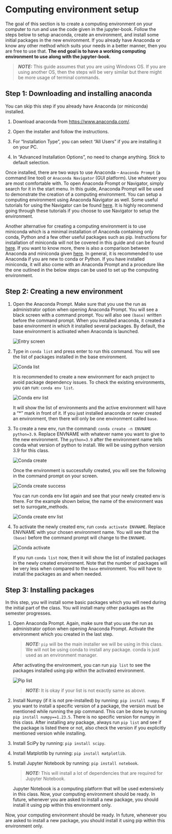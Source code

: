 # Computing environment setup

The goal of this section is to create a computing environment on your computer to run and use the code given in the jupyter-book.
Follow the steps below to setup anaconda, create an environment, and install some initial
packages in the new environment. If you already have Anaconda or know any other method
which suits your needs in a better manner, then you are free to use that. **The end goal is to have
a working computing environment to use along with the jupyter-book**.

> **_NOTE:_** This guide assumes that you are using Windows OS. If you are using another OS, then the
steps will be very similar but there might be more usage of terminal commands.

## Step 1: Downloading and installing anaconda

You can skip this step if you already have Anaconda (or miniconda) installed.

1. Download anaconda from https://www.anaconda.com/.

2. Open the installer and follow the instructions.

3. For “Installation Type”, you can select “All Users” if you are installing it on your PC.

4. In “Advanced Installation Options”, no need to change anything. Stick to default
selection.

Once installed, there are two ways to use Anaconda – ``Anaconda Prompt`` (a command line tool)
or ``Anaconda Navigator`` (GUI platform). Use whatever you are most comfortable with. To open
Anaconda Prompt or Navigator, simply search for it in the start menu. In this guide, Anaconda
Prompt will be used to demonstrate the creation of a computing environment. You can setup a
computing environment using Anaconda Navigator as well. Some useful tutorials for using the
Navigator can be found [here](https://docs.anaconda.com/navigator/tutorials/). It is highly recommend 
going through these tutorials if you choose to use Navigator to setup the environment.

Another alternative for creating a computing environment is to use miniconda which is a minimal
installation of Anaconda containing only conda, Python and a few other useful packages such as
pip. Instructions for installation of miniconda will not be covered in this guide and can be found [here](https://docs.conda.io/projects/miniconda/en/latest/). If you want to know more, there is also a 
comparison between Anaconda and miniconda given [here](https://docs.conda.io/projects/conda/en/stable/user-guide/install/download.html#anaconda-or-miniconda). 
In general, it is recommended to use Anaconda if you are new to conda or Python. If
you have installed miniconda, it will also come with an Anaconda Prompt and a procedure like
the one outlined in the below steps can be used to set up the computing environment.

## Step 2: Creating a new environment

1. Open the Anaconda Prompt. Make sure that you use the run as administrator option
    when opening Anaconda Prompt. You will see a black screen with a command prompt.
    You will also see ``(base)`` written before the command prompt. When you installed
    anaconda, it created a base environment in which it installed several packages. By default,
    the base environment is activated when Anaconda is launched.

    ![Entry screen](images/entry.png)

2. Type in ``conda list`` and press enter to run this command. You will see the list of packages
    installed in the base environment.

    ![Conda list](images/conda_list.png)

    It is recommended to create a new environment for each project to avoid package
    dependency issues. To check the existing environments, you can run: ``conda env list``.

    ![Conda env list](images/conda_env_list.png)

    It will show the list of environments and the active environment will have a “*” mark in
    front of it. If you just installed anaconda or never created an environment, then there will
    only be one environment called ``base``.

3. To create a new env, run the command: ``conda create -n ENVNAME python=3.9``. Replace
    ENVNAME with whatever name you want to give to the new environment. The
    ``python=3.9`` after the environment name tells conda what version of python to install.
    We will be using python version 3.9 for this class.

    ![Conda create](images/conda_create.png)

    Once the environment is successfully created, you will see the following in the command
    prompt on your screen.

    ![Conda create success](images/conda_create_success.png)

    You can run conda env list again and see that your newly created env is there. For the
    example shown below, the name of the environment was set to surrogate_methods.

    ![Conda create env list](images/conda_create_env_list.png)

4. To activate the newly created env, run ``conda activate ENVNAME``. Replace ENVNAME with
    your chosen environment name. You will see that the ``(base)`` before the command
    prompt will change to the ``ENVNAME``.

    ![Conda activate](images/conda_activate.png)

    If you run ``conda list`` now, then it will show the list of installed packages in the newly
    created environment. Note that the number of packages will be very less when compared
    to the ``base`` environment. You will have to install the packages as and when needed.

## Step 3: Installing packages

In this step, you will install some basic packages which you will need during the initial part of the
class. You will install many other packages as the semester progresses.

1. Open Anaconda Prompt. Again, make sure that you use the run as administrator option
    when opening Anaconda Prompt. Activate the environment which you created in the last
    step.

    > **_NOTE:_** ``pip`` will be the main installer we will be using in this class. We will not be using
    conda to install any package. conda is just used as an environment manager.

    After activating the environment, you can run ``pip list`` to see the packages installed using
    pip within the activated environment.

    ![Pip list](images/pip_list.png)

    > **_NOTE:_** It is okay if your list is not exactly same as above.

2. Install Numpy (if it is not pre-installed) by running: ``pip install numpy``. If you want to install
    a specific version of a package, the version must be mentioned while running the pip command. 
    This can be done by running ``pip install numpy==1.23.5``. There is no specific version for numpy in this class.
    After installing any package, always run ``pip list`` and see if the package is listed there or not, also check the
    version if you explicitly mentioned version while installing.

3. Install SciPy by running: ``pip install scipy``.

4. Install Matplotlib by running: ``pip install matplotlib``.

5. Install Jupyter Notebook by running: ``pip install notebook``.

    > **_NOTE:_** This will install a lot of dependencies that are required for Jupyter Notebook. 
    
    Jupyter Notebook is a computing platform that will be used extensively in this class.
    Now, your computing environment should be ready. In future, whenever you are asked to install
    a new package, you should install it using pip within this environment only.

Now, your computing environment should be ready. In future, whenever you are asked to install
a new package, you should install it using pip within this environment only.
